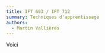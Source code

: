 ```yaml
---
title: IFT 603 / IFT 712
summary: Techniques d'apprentissage
authors:
  - Martin Vallières
---
```


Voici

